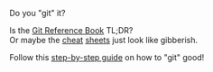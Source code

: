 Do you "git" it?

Is the [Git Reference Book](https://git-scm.com/book/en/v2) TL;DR?
<br>Or maybe the [cheat](https://services.github.com/on-demand/downloads/github-git-cheat-sheet.pdf) [sheets](https://education.github.com/git-cheat-sheet-education.pdf) just look like gibberish.

Follow this [step-by-step guide](http://rogerdudler.github.io/git-guide/) on how to "git" good!
